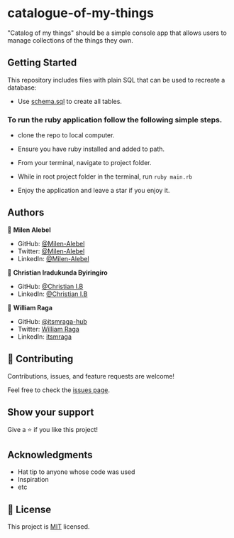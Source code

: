 # catalogue-of-my-things

"Catalog of my things" should be a simple console app that allows users to manage collections of the things they own.

## Getting Started

This repository includes files with plain SQL that can be used to recreate a database:

- Use [schema.sql](./schema.sql) to create all tables.

### To run the ruby application follow the following simple steps.

- clone the repo to local computer.

- Ensure you have ruby installed and added to path.

- From your terminal, navigate to project folder.

- While in root project folder in the terminal, run `ruby main.rb`

- Enjoy the application and leave a star if you enjoy it.

## Authors

👤 **Milen Alebel**

- GitHub: [@Milen-Alebel](https://github.com/)
- Twitter: [@Milen-Alebel](https://twitter.com/)
- LinkedIn: [@Milen-Alebel](https://linkedin.com/in/)

👤 **Christian Iradukunda Byiringiro**

- GitHub: [@Christian I.B](https://github.com/Christianib003)
- LinkedIn: [@Christian I.B](https://www.linkedin.com/in/christian-iradukunda/)

👤 **William Raga**

- GitHub: [@itsmraga-hub](https://github.com/itsmraga-hub)
- Twitter: [William Raga](https://twitter.com/@RagaMacharia)
- LinkedIn: [itsmraga](https://linkedin.com/in/itsmraga)

## 🤝 Contributing

Contributions, issues, and feature requests are welcome!

Feel free to check the [issues page](../../issues/).

## Show your support

Give a ⭐️ if you like this project!

## Acknowledgments

- Hat tip to anyone whose code was used
- Inspiration
- etc

## 📝 License

This project is [MIT](./MIT.md) licensed.
